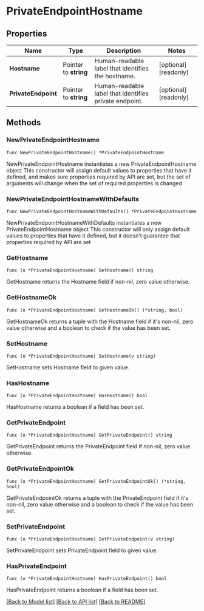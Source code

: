 # PrivateEndpointHostname

## Properties

Name | Type | Description | Notes
------------ | ------------- | ------------- | -------------
**Hostname** | Pointer to **string** | Human-readable label that identifies the hostname. | [optional] [readonly] 
**PrivateEndpoint** | Pointer to **string** | Human-readable label that identifies private endpoint. | [optional] [readonly] 

## Methods

### NewPrivateEndpointHostname

`func NewPrivateEndpointHostname() *PrivateEndpointHostname`

NewPrivateEndpointHostname instantiates a new PrivateEndpointHostname object
This constructor will assign default values to properties that have it defined,
and makes sure properties required by API are set, but the set of arguments
will change when the set of required properties is changed

### NewPrivateEndpointHostnameWithDefaults

`func NewPrivateEndpointHostnameWithDefaults() *PrivateEndpointHostname`

NewPrivateEndpointHostnameWithDefaults instantiates a new PrivateEndpointHostname object
This constructor will only assign default values to properties that have it defined,
but it doesn't guarantee that properties required by API are set

### GetHostname

`func (o *PrivateEndpointHostname) GetHostname() string`

GetHostname returns the Hostname field if non-nil, zero value otherwise.

### GetHostnameOk

`func (o *PrivateEndpointHostname) GetHostnameOk() (*string, bool)`

GetHostnameOk returns a tuple with the Hostname field if it's non-nil, zero value otherwise
and a boolean to check if the value has been set.

### SetHostname

`func (o *PrivateEndpointHostname) SetHostname(v string)`

SetHostname sets Hostname field to given value.

### HasHostname

`func (o *PrivateEndpointHostname) HasHostname() bool`

HasHostname returns a boolean if a field has been set.
### GetPrivateEndpoint

`func (o *PrivateEndpointHostname) GetPrivateEndpoint() string`

GetPrivateEndpoint returns the PrivateEndpoint field if non-nil, zero value otherwise.

### GetPrivateEndpointOk

`func (o *PrivateEndpointHostname) GetPrivateEndpointOk() (*string, bool)`

GetPrivateEndpointOk returns a tuple with the PrivateEndpoint field if it's non-nil, zero value otherwise
and a boolean to check if the value has been set.

### SetPrivateEndpoint

`func (o *PrivateEndpointHostname) SetPrivateEndpoint(v string)`

SetPrivateEndpoint sets PrivateEndpoint field to given value.

### HasPrivateEndpoint

`func (o *PrivateEndpointHostname) HasPrivateEndpoint() bool`

HasPrivateEndpoint returns a boolean if a field has been set.

[[Back to Model list]](../README.md#documentation-for-models) [[Back to API list]](../README.md#documentation-for-api-endpoints) [[Back to README]](../README.md)


